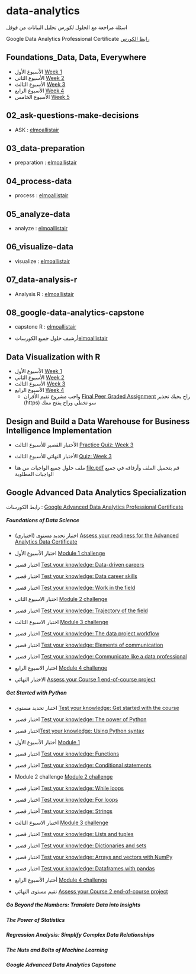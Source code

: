 # data-analytics

اسئلة مراجعة مع الحلول لكورس تحليل البيانات من قوقل 

Google Data Analytics Professional Certificate [رابط الكورس](https://www.coursera.org/professional-certificates/google-data-analytics)





## Foundations_Data, Data, Everywhere

* الأسبوع الأول [Week 1](/Foundations_Data%2C%20Data%2C%20Everywhere/Week_1)
* الأسبوع الثاني [Week 2](/Foundations_Data%2C%20Data%2C%20Everywhere/Week_2)
* الأسبوع الثالث [Week 3](/Foundations_Data%2C%20Data%2C%20Everywhere/Week_3)
* الأسبوع الرابع [Week 4](/Foundations_Data%2C%20Data%2C%20Everywhere/Week_4)
* الأسبوع الخامس [Week 5](/Foundations_Data%2C%20Data%2C%20Everywhere/Week_5)




## 02_ask-questions-make-decisions

-  ASK : [elmoallistair](https://github.com/elmoallistair/google-data-analytics/tree/33aebadb2d76570b53a3110e8b2ff2051a0daf1d/02_ask-questions-make-decisions)



## 03_data-preparation

-  preparation : [elmoallistair](https://github.com/elmoallistair/google-data-analytics/tree/33aebadb2d76570b53a3110e8b2ff2051a0daf1d/03_data-preparation)



## 04_process-data

-  process : [elmoallistair](https://github.com/elmoallistair/google-data-analytics/tree/33aebadb2d76570b53a3110e8b2ff2051a0daf1d/04_process-data)


## 05_analyze-data

-  analyze : [elmoallistair](https://github.com/elmoallistair/google-data-analytics/tree/33aebadb2d76570b53a3110e8b2ff2051a0daf1d/05_analyze-data)



## 06_visualize-data

-  visualize : [elmoallistair](https://github.com/elmoallistair/google-data-analytics/tree/33aebadb2d76570b53a3110e8b2ff2051a0daf1d/06_visualize-data)


## 07_data-analysis-r

-  Analysis R : [elmoallistair](https://github.com/elmoallistair/google-data-analytics/tree/33aebadb2d76570b53a3110e8b2ff2051a0daf1d/07_data-analysis-r)


## 08_google-data-analytics-capstone

-  capstone R : [elmoallistair](https://github.com/elmoallistair/google-data-analytics/tree/33aebadb2d76570b53a3110e8b2ff2051a0daf1d/08_google-data-analytics-capstone)



-   أرشيف حلول جميع الكورسات[elmoallistair](https://github.com/elmoallistair/google-data-analytics/tree/33aebadb2d76570b53a3110e8b2ff2051a0daf1d)




## Data Visualization with R
- الأسبوع الأول [Week 1](https://progiez.com/data-visualization-with-r-week-1-coursera-quiz-answers)
- الأسبوع الثاني  [Week 2](https://progiez.com/data-visualization-with-r-week-2-coursera-quiz-answers)
- الأسبوع الثالث  [Week 3](https://progiez.com/data-visualization-with-r-week-3-coursera-quiz-answers)
- الأسبوع الرابع  [Week 4](https://progiez.com/data-visualization-with-r-week-4-coursera-quiz-answers)
  - واجب مشروع تقيم الأقران   [Final Peer Graded Assignment](https://progiez.com/final-peer-graded-assignmnet-week-4)
راح يجيك تحذير (https) سو تخطي وراح يفتح معك





## Design and Build a Data Warehouse for Business Intelligence Implementation


*  الأختبار القصير للأسبوع الثالث [Practice Quiz: Week 3](/Design%20and%20Build%20a%20Data%20Warehouse%20for%20Business%20Intelligence%20Implementation/Week_3/Practice%20Quiz%20for%20module%203%20assignment-Test%20DW.md) 

*  الأختبار النهائي للأسبوع الثالث [Quiz: Week 3](/Design%20and%20Build%20a%20Data%20Warehouse%20for%20Business%20Intelligence%20Implementation/Week_3/Quiz%20for%20module%203%20assignment-Production%20DW.md) 

* ملف حلول جميع الواجبات من هنا [file.pdf](/file.pdf) قم بتحميل الملف وأرفاقه في جميع الواجبات المطلوبة 






## Google Advanced Data Analytics Specialization

رابط الكورسات :
[Google Advanced Data Analytics Professional Certificate](https://www.coursera.org/professional-certificates/google-advanced-data-analytics#courses)

##### Foundations of Data Science
* اختبار تحديد مستوى (اختياري) [Assess your readiness for the Advanced Analytics Data Certificate](./Google%20Advanced%20Data%20Analytics%20Specialization/Foundations%20of%20Data%20Science/Assess%20your%20readiness%20for%20the%20Advanced%20Analytics%20Data%20Certificate.MD)
* اختبار الأسبوع الأول [Module 1 challenge](./Google%20Advanced%20Data%20Analytics%20Specialization/Foundations%20of%20Data%20Science/Module%201%20challenge.MD)

* اختبار قصير [Test your knowledge: Data-driven careers](./Google%20Advanced%20Data%20Analytics%20Specialization/Foundations%20of%20Data%20Science/Test%20your%20knowledge%20Data-driven%20careers.MD)
* اختبار قصير [Test your knowledge: Data career skills](./Google%20Advanced%20Data%20Analytics%20Specialization/Foundations%20of%20Data%20Science/Test%20your%20knowledge%20Data%20career%20skills.MD)

* اختبار قصير [Test your knowledge: Work in the field](./Google%20Advanced%20Data%20Analytics%20Specialization/Foundations%20of%20Data%20Science/Test%20your%20knowledge%20Work%20in%20the%20field.MD)


* اختبار الاسبوع الثاني [Module 2 challenge](./Google%20Advanced%20Data%20Analytics%20Specialization/Foundations%20of%20Data%20Science/Module%202%20challenge.MD)

* اختبار قصير [Test your knowledge: Trajectory of the field](./Google%20Advanced%20Data%20Analytics%20Specialization/Foundations%20of%20Data%20Science/Test%20your%20knowledge%20Trajectory%20of%20the%20field.MD)


* اختبار الاسبوع الثالث [Module 3 challenge](./Google%20Advanced%20Data%20Analytics%20Specialization/Foundations%20of%20Data%20Science/Module%203%20challenge.MD)

* اختبار قصير [Test your knowledge: The data project workflow](./Google%20Advanced%20Data%20Analytics%20Specialization/Foundations%20of%20Data%20Science/Test%20your%20knowledge%20The%20data%20project%20workflow.MD)

* اختبار قصير [Test your knowledge: Elements of communication](./Google%20Advanced%20Data%20Analytics%20Specialization/Foundations%20of%20Data%20Science/Test%20your%20knowledge%20Elements%20of%20communication.MD)

* اختبار قصير [Test your knowledge: Communicate like a data professional](./Google%20Advanced%20Data%20Analytics%20Specialization/Foundations%20of%20Data%20Science/Test%20your%20knowledge%20Communicate%20like%20a%20data%20professional.MD)

* اختبار الاسبوع الرابع [Module 4 challenge](./Google%20Advanced%20Data%20Analytics%20Specialization/Foundations%20of%20Data%20Science/Module%204%20challenge.MD)



* الاختبار النهائي [Assess your Course 1 end-of-course project](./Google%20Advanced%20Data%20Analytics%20Specialization/Foundations%20of%20Data%20Science/Assess%20your%20Course%201%20end-of-course%20project.MD)



##### Get Started with Python

* اختبار تحديد مستوى [Test your knowledge: Get started with the course](./Google%20Advanced%20Data%20Analytics%20Specialization/Get%20Started%20with%20Python/Test%20your%20knowledge%20Get%20started%20with%20the%20course.md)

* اختبار قصير [Test your knowledge: The power of Python](./Google%20Advanced%20Data%20Analytics%20Specialization/Get%20Started%20with%20Python/Test%20your%20knowledge%20The%20power%20of%20Python.md)

* اختبار قصير[Test your knowledge: Using Python syntax](./Google%20Advanced%20Data%20Analytics%20Specialization/Get%20Started%20with%20Python/Test%20your%20knowledge%20Using%20Python%20syntax.md)


* أختبار الأسبوع الأول [Module 1](./Google%20Advanced%20Data%20Analytics%20Specialization/Get%20Started%20with%20Python/Module%201.md)


* اختبار قصير [Test your knowledge: Functions](./Google%20Advanced%20Data%20Analytics%20Specialization/Get%20Started%20with%20Python/Test%20your%20knowledge%20Functions.md)


* اختبار قصير [Test your knowledge: Conditional statements](./Google%20Advanced%20Data%20Analytics%20Specialization/Get%20Started%20with%20Python/Test%20your%20knowledge%20Conditional%20statements.md)

* Module 2 challenge [Module 2 challenge](./Google%20Advanced%20Data%20Analytics%20Specialization/Get%20Started%20with%20Python/Module%202%20challenge.md)

* اختبار قصير [Test your knowledge: While loops](./Google%20Advanced%20Data%20Analytics%20Specialization/Get%20Started%20with%20Python/Test%20your%20knowledge%20While%20loops.md)

* اختبار قصير [Test your knowledge: For loops](./Google%20Advanced%20Data%20Analytics%20Specialization/Get%20Started%20with%20Python/Test%20your%20knowledge%20For%20loops.md)

* أختبار قصير [Test your knowledge: Strings](./Google%20Advanced%20Data%20Analytics%20Specialization/Get%20Started%20with%20Python/Test%20your%20knowledge%20Strings.md)



* اختبار الاسبوع الثالث [Module 3 challenge](./Google%20Advanced%20Data%20Analytics%20Specialization/Get%20Started%20with%20Python/Module%203%20challenge.md)


* اختبار قصير [Test your knowledge: Lists and tuples](./Google%20Advanced%20Data%20Analytics%20Specialization/Get%20Started%20with%20Python/Test%20your%20knowledge%20Lists%20and%20tuples.md)

* اختبار قصير [Test your knowledge: Dictionaries and sets](./Google%20Advanced%20Data%20Analytics%20Specialization/Get%20Started%20with%20Python/Test%20your%20knowledge%20Dictionaries%20and%20sets.md)

* اختبار قصير [Test your knowledge: Arrays and vectors with NumPy](./Google%20Advanced%20Data%20Analytics%20Specialization/Get%20Started%20with%20Python/Test%20your%20knowledge%20Arrays%20and%20vectors%20with%20NumPy.md)

* اختبار قصير [Test your knowledge: Dataframes with pandas](./Google%20Advanced%20Data%20Analytics%20Specialization/Get%20Started%20with%20Python/Test%20your%20knowledge%20Dataframes%20with%20pandas.md)

* أختبار الأسبوع الرابع [Module 4 challenge](./Google%20Advanced%20Data%20Analytics%20Specialization/Get%20Started%20with%20Python/Module%204%20challenge.md)


* تقيم مستوى النهائي [Assess your Course 2 end-of-course project](./Google%20Advanced%20Data%20Analytics%20Specialization/Get%20Started%20with%20Python/Assess%20your%20Course%202%20end-of-course%20project.md)



##### Go Beyond the Numbers: Translate Data into Insights









##### The Power of Statistics
##### Regression Analysis: Simplify Complex Data Relationships
##### The Nuts and Bolts of Machine Learning
##### Google Advanced Data Analytics Capstone
 



